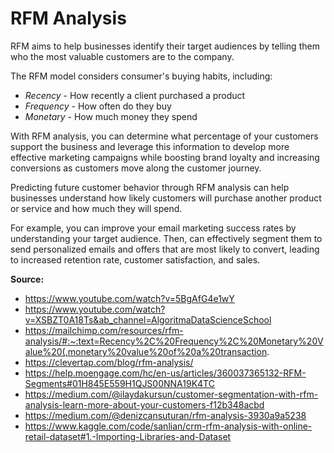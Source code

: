 # RFM Analysis

RFM aims to help businesses identify their target audiences by telling them who the most valuable customers are to the company. 

The RFM model considers consumer's buying habits, including:
- _Recency_ - How recently a client purchased a product
- _Frequency_ - How often do they buy
- _Monetary_ - How much money they spend

With RFM analysis, you can determine what percentage of your customers support the business and leverage this information to develop more effective marketing campaigns while boosting brand loyalty and increasing conversions as customers move along the customer journey.

Predicting future customer behavior through RFM analysis can help businesses understand how likely customers will purchase another product or service and how much they will spend.

For example, you can improve your email marketing success rates by understanding your target audience. Then, can effectively segment them to send personalized emails and offers that are most likely to convert, leading to increased retention rate, customer satisfaction, and sales.

**Source:**

- https://www.youtube.com/watch?v=5BgAfG4e1wY
- https://www.youtube.com/watch?v=XSBZT0A18Ts&ab_channel=AlgoritmaDataScienceSchool
- https://mailchimp.com/resources/rfm-analysis/#:~:text=Recency%2C%20Frequency%2C%20Monetary%20Value%20(,monetary%20value%20of%20a%20transaction.
- https://clevertap.com/blog/rfm-analysis/
- https://help.moengage.com/hc/en-us/articles/360037365132-RFM-Segments#01H845E559H1QJS00NNA19K4TC
- https://medium.com/@ilaydakursun/customer-segmentation-with-rfm-analysis-learn-more-about-your-customers-f12b348acbd
- https://medium.com/@denizcansuturan/rfm-analysis-3930a9a5238
- https://www.kaggle.com/code/sanlian/crm-rfm-analysis-with-online-retail-dataset#1.-Importing-Libraries-and-Dataset


